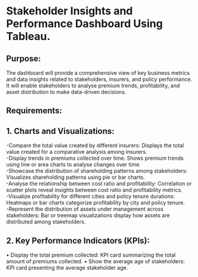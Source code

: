 # Stakeholder Insights and Performance Dashboard Using Tableau.
## Purpose:
The dashboard will provide a comprehensive view of key business metrics and data insights related to stakeholders, insurers, and policy performance. It will enable stakeholders to analyse premium trends, profitability, and asset distribution to make data-driven decisions.

## Requirements:
## 1. Charts and Visualizations: <br />
-Compare the total value created by different insurers: Displays the total value created for a comparative analysis among insurers. <br />
-Display trends in premiums collected over time: Shows premium trends using line or area charts to analyse changes over time. <br />
-Showcase the distribution of shareholding patterns among stakeholders: Visualizes shareholding patterns using pie or bar charts. <br />
-Analyse the relationship between cost ratio and profitability: Correlation or scatter plots reveal insights between cost ratio and profitability metrics.<br />
-Visualize profitability for different cities and policy tenure durations: Heatmaps or bar charts categorize profitability by city and policy tenure.<br />
-Represent the distribution of assets under management across stakeholders: Bar or treemap visualizations display how assets are distributed among stakeholders.<br />

## 2. Key Performance Indicators (KPIs):
•	Display the total premium collected: KPI card summarizing the total amount of premiums collected.
•	Show the average age of stakeholders: KPI card presenting the average stakeholder age.
